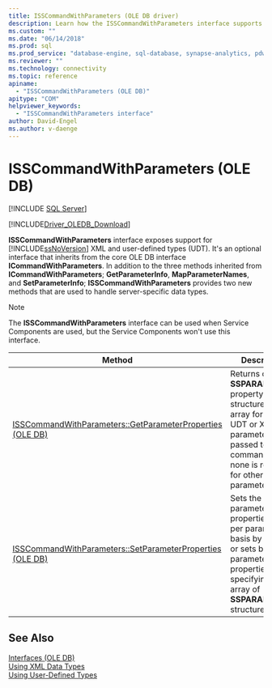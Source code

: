 ```yaml
---
title: ISSCommandWithParameters (OLE DB driver)
description: Learn how the ISSCommandWithParameters interface supports SQL Server XML and user-defined types in OLE DB Driver for SQL Server.
ms.custom: ""
ms.date: "06/14/2018"
ms.prod: sql
ms.prod_service: "database-engine, sql-database, synapse-analytics, pdw"
ms.reviewer: ""
ms.technology: connectivity
ms.topic: reference
apiname: 
  - "ISSCommandWithParameters (OLE DB)"
apitype: "COM"
helpviewer_keywords: 
  - "ISSCommandWithParameters interface"
author: David-Engel
ms.author: v-daenge
---
```

# ISSCommandWithParameters (OLE DB)
[!INCLUDE [SQL Server](../../../includes/applies-to-version/sql-asdb-asdbmi-asa-pdw.md)]

[!INCLUDE[Driver_OLEDB_Download](../../../includes/driver_oledb_download.md)]

  **ISSCommandWithParameters** interface exposes support for [!INCLUDE[ssNoVersion](../../../includes/ssnoversion-md.md)] XML and user-defined types (UDT). It's an optional interface that inherits from the core OLE DB interface **ICommandWithParameters**. In addition to the three methods inherited from **ICommandWithParameters**; **GetParameterInfo**, **MapParameterNames**, and **SetParameterInfo**; **ISSCommandWithParameters** provides two new methods that are used to handle server-specific data types.  
  
> [!NOTE]  
>  The **ISSCommandWithParameters** interface can be used when Service Components are used, but the Service Components won't use this interface.  
  
|Method|Description|  
|------------|-----------------|  
|[ISSCommandWithParameters::GetParameterProperties &#40;OLE DB&#41;](../../oledb/ole-db-interfaces/isscommandwithparameters-getparameterproperties-ole-db.md)|Returns one **SSPARAMPROPS** property set structure in the array for each UDT or XML parameter passed to the command, but none is returned for other types of parameters.|  
|[ISSCommandWithParameters::SetParameterProperties &#40;OLE DB&#41;](../../oledb/ole-db-interfaces/isscommandwithparameters-setparameterproperties-ole-db.md)|Sets the parameter properties on a per parameter basis by ordinal, or sets bulk parameter properties by specifying an array of **SSPARAMPROPS** structures.|  
  
## See Also  
 [Interfaces &#40;OLE DB&#41;](../../oledb/ole-db-interfaces/oledb-driver-for-sql-server-ole-db-interfaces.md)    
 [Using XML Data Types](../../oledb/features/using-xml-data-types.md)   
 [Using User-Defined Types](../../oledb/features/using-user-defined-types.md)  
  
  
